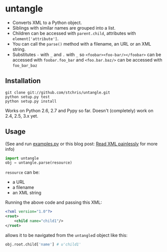 untangle 
========

* Converts XML to a Python object. 
* Siblings with similar names are grouped into a list. 
* Children can be accessed with ``parent.child``, attributes with ``element['attribute']``.
* You can call the ``parse()`` method with a filename, an URL or an XML string.
* Substitutes ``-`` with ``_`` and ``.`` with ``_`` so ``<foobar><foo-bar/></foobar>`` can be accessed with ``foobar.foo_bar``
 and ``<foo.bar.baz/>`` can be accessed with ``foo_bar_baz``

Installation
------------

```
git clone git://github.com/stchris/untangle.git
python setup.py test
python setup.py install
```

Works on Python 2.6, 2.7 and Pypy so far. Doesn't (completely) work on 2.4, 2.5, 3.x yet.

Usage
-----
(See and run <a href="https://github.com/stchris/untangle/blob/master/examples.py">examples.py</a> or this blog post: [Read XML painlessly](http://pythonadventures.wordpress.com/2011/10/30/read-xml-painlessly/) for more info)

```python
import untangle
obj = untangle.parse(resource)
```

``resource`` can be:

* a URL
* a filename
* an XML string

Running the above code and passing this XML:

```xml
<?xml version="1.0"?>
<root>
	<child name="child1"/>
</root>
```
allows it to be navigated from the ``untangle``d object like this:

```python
obj.root.child['name'] # u'child1'
```

